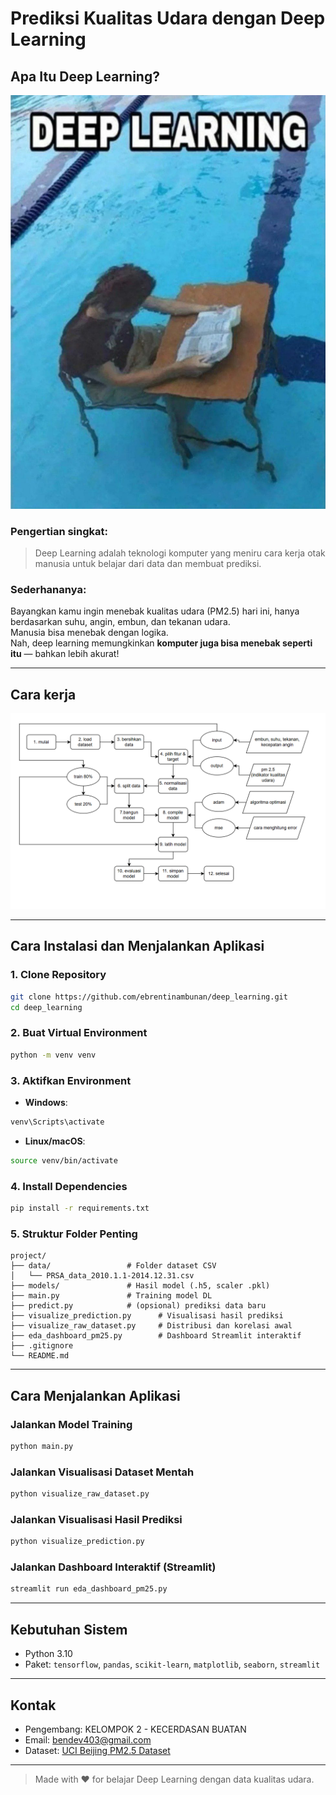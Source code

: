# Prediksi Kualitas Udara dengan Deep Learning

## Apa Itu Deep Learning?
![Deep Learning](./src/assets/img/dl.jpeg)

### Pengertian singkat:
> Deep Learning adalah teknologi komputer yang meniru cara kerja otak manusia untuk belajar dari data dan membuat prediksi.

### Sederhananya:
Bayangkan kamu ingin menebak kualitas udara (PM2.5) hari ini, hanya berdasarkan suhu, angin, embun, dan tekanan udara.  
Manusia bisa menebak dengan logika.  
Nah, deep learning memungkinkan **komputer juga bisa menebak seperti itu** — bahkan lebih akurat!

---

## Cara kerja
![Alur Deep Learning](./src/assets/img/uml.png)

---

## Cara Instalasi dan Menjalankan Aplikasi

### 1. Clone Repository
```bash
git clone https://github.com/ebrentinambunan/deep_learning.git
cd deep_learning
```

### 2. Buat Virtual Environment
```bash
python -m venv venv
```

### 3. Aktifkan Environment
- **Windows**:
```bash
venv\Scripts\activate
```
- **Linux/macOS**:
```bash
source venv/bin/activate
```

### 4. Install Dependencies
```bash
pip install -r requirements.txt
```

### 5. Struktur Folder Penting
```
project/
├── data/                 # Folder dataset CSV
│   └── PRSA_data_2010.1.1-2014.12.31.csv
├── models/               # Hasil model (.h5, scaler .pkl)
├── main.py               # Training model DL
├── predict.py            # (opsional) prediksi data baru
├── visualize_prediction.py      # Visualisasi hasil prediksi
├── visualize_raw_dataset.py     # Distribusi dan korelasi awal
├── eda_dashboard_pm25.py        # Dashboard Streamlit interaktif
├── .gitignore
└── README.md
```

---

## Cara Menjalankan Aplikasi

### Jalankan Model Training
```bash
python main.py
```

### Jalankan Visualisasi Dataset Mentah
```bash
python visualize_raw_dataset.py
```

### Jalankan Visualisasi Hasil Prediksi
```bash
python visualize_prediction.py
```

### Jalankan Dashboard Interaktif (Streamlit)
```bash
streamlit run eda_dashboard_pm25.py
```

---

## Kebutuhan Sistem
- Python 3.10
- Paket: `tensorflow`, `pandas`, `scikit-learn`, `matplotlib`, `seaborn`, `streamlit`

---

## Kontak
- Pengembang: KELOMPOK 2 - KECERDASAN BUATAN
- Email: bendev403@gmail.com
- Dataset: [UCI Beijing PM2.5 Dataset](https://archive.ics.uci.edu/dataset/381/beijing+pm2+5+data)

---

> Made with ❤️ for belajar Deep Learning dengan data kualitas udara.
